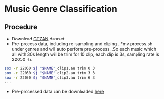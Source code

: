 # Music Genre Classification
## Procedure
* Download [GTZAN](http://marsyasweb.appspot.com/download/data_sets/) dataset
* Pre-process data, including re-sampling and cliping
..*mv process.sh under genres and will auto perform pre-process
..So each music which all with 30s length will be trim for 10 clip, each clip is 3s, sampling rate is 22050 Hz
```bash
sox -r 22050 $j "$NAME"_clip1.au trim 0 3
sox -r 22050 $j "$NAME"_clip2.au trim 3 3
sox -r 22050 $j "$NAME"_clip3.au trim 6 3
...
```
* Pre-processed data can be downloaded [here](https://onedrive.live.com/redir.aspx?cid=a134a87f7a3dd922&resid=A134A87F7A3DD922!347&parId=A134A87F7A3DD922!346&authkey=!ACiZA1wDdlb_fSk&ithint=file%2czip)